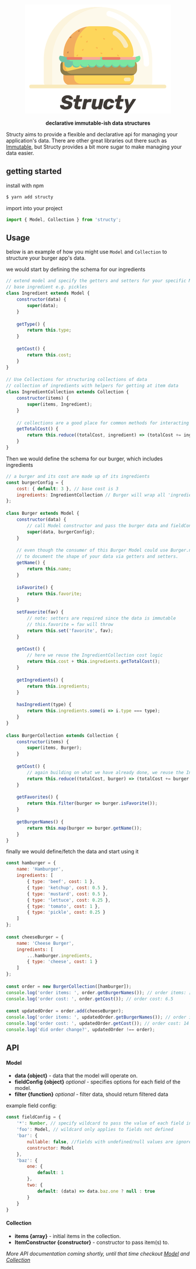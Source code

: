 <div align="center" markdown="1">

![Structy](https://github.com/andrewgrewell/structy/blob/master/logo.png)

**declarative immutable-ish data structures**

</div>

Structy aims to provide a flexible and declarative api for managing your application's data. There are other great
libraries out there such as [Immutable](https://facebook.github.io/immutable-js/), but Structy provides a bit more sugar
to make managing your data easier. 

getting started
---
install with npm
```javascript
$ yarn add structy
```

import into your project
```javascript
import { Model, Collection } from 'structy';
```

Usage
---
below is an example of how you might use `Model` and `Collection` to structure your burger app's data.


we would start by defining the schema for our ingredients
```javascript
// extend model and specify the getters and setters for your specific Model
// base ingredient e.g. pickles
class Ingredient extends Model {
    constructor(data) {
        super(data);
    }

    getType() {
        return this.type;
    }

    getCost() {
        return this.cost;
    }
}

// Use Collections for structuring collections of data
// collection of ingredients with helpers for getting at item data
class IngredientCollection extends Collection {
    constructor(items) {
        super(items, Ingredient);
    }

    // collections are a good place for common methods for interacting with the data
    getTotalCost() {
        return this.reduce((totalCost, ingredient) => (totalCost += ingredient.getCost()), 0);
    }
}
```

Then we would define the schema for our burger, which includes ingredients
```javascript
// a burger and its cost are made up of its ingredients
const burgerConfig = {
    cost: { default: 3 }, // base cost is 3
    ingredients: IngredientCollection // Burger will wrap all 'ingredient' fields with a IngredientCollection
};

class Burger extends Model {
    constructor(data) {
        // call Model constructor and pass the burger data and fieldConfig
        super(data, burgerConfig);
    }

    // even though the consumer of this Burger Model could use Burger.name, it is better
    // to document the shape of your data via getters and setters.
    getName() {
        return this.name;
    }

    isFavorite() {
        return this.favorite;
    }

    setFavorite(fav) {
        // note: setters are required since the data is immutable
        // this.favorite = fav will throw
        return this.set('favorite', fav);
    }

    getCost() {
        // here we reuse the IngredientCollection cost logic
        return this.cost + this.ingredients.getTotalCost();
    }

    getIngredients() {
        return this.ingredients;
    }

    hasIngredient(type) {
        return this.ingredients.some(i => i.type === type);
    }
}

class BurgerCollection extends Collection {
    constructor(items) {
        super(items, Burger);
    }

    getCost() {
        // again building on what we have already done, we reuse the IngredientCollection and Burger cost logic
        return this.reduce((totalCost, burger) => (totalCost += burger.getCost()), 0);
    }

    getFavorites() {
        return this.filter(burger => burger.isFavorite());
    }

    getBurgerNames() {
        return this.map(burger => burger.getName());
    }
}
```

finally we would define/fetch the data and start using it
```javascript
const hamburger = {
    name: 'Hamburger',
    ingredients: [
        { type: 'beef', cost: 1 },
        { type: 'ketchup', cost: 0.5 },
        { type: 'mustard', cost: 0.5 },
        { type: 'lettuce', cost: 0.25 },
        { type: 'tomato', cost: 1 },
        { type: 'pickle', cost: 0.25 }
    ]
};

const cheeseBurger = {
    name: 'Cheese Burger',
    ingredients: [
        ...hamburger.ingredients,
        { type: 'cheese', cost: 1 }
    ]
};

const order = new BurgerCollection([hamburger]);
console.log('order items: ', order.getBurgerNames()); // order items: ['Hamburger']
console.log('order cost: ', order.getCost()); // order cost: 6.5

const updatedOrder = order.add(cheeseBurger);
console.log('order items: ', updatedOrder.getBurgerNames()); // order items: ['Hamburger', 'Cheese Burger']
console.log('order cost: ', updatedOrder.getCost()); // order cost: 14
console.log('did order change?', updatedOrder !== order);
```

API
---
#### **Model**
- **data {object}** - data that the model will operate on.
- **fieldConfig {object}** *optional* - specifies options for each field of the model.
- **filter {function}** *optional* - filter data, should return filtered data 

example field config:
```javascript
const fieldConfig = {
    '*': Number, // specify wildcard to pass the value of each field in data to Number constructor
    'foo': Model, // wildcard only applies to fields not defined
    'bar': {
        nullable: false, //fields with undefined/null values are ignored by default
        constructor: Model
    },
    'baz': {
        one: {
            default: 1
        },
        two: {
            default: (data) => data.baz.one ? null : true
        }
    }
}
```

#### **Collection**
- **items {array}** - initial items in the collection.
- **ItemConstructor {constructor}** - constructor to pass item(s) to.

*More API documentation coming shortly, until that time checkout [Model](https://github.com/andrewgrewell/structy/blob/master/src/Model.js) and [Collection](https://github.com/andrewgrewell/structy/blob/master/src/Collection.js)*
